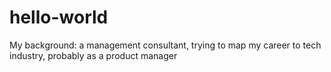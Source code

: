 # hello-world
My background: a management consultant, trying to map my career to tech industry, probably as a product manager
